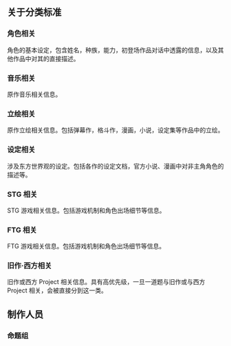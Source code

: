 ## 关于分类标准

### 角色相关

角色的基本设定，包含姓名，种族，能力，初登场作品对话中透露的信息，以及其他作品中对其的直接描述。

### 音乐相关

原作音乐相关信息。

### 立绘相关

原作立绘相关信息。包括弹幕作，格斗作，漫画，小说，设定集等作品中的立绘。

### 设定相关

涉及东方世界观的设定。包括各作的设定文档，官方小说、漫画中对非主角角色的描述等。

### STG 相关

STG 游戏相关信息。包括游戏机制和角色出场细节等信息。

### FTG 相关

FTG 游戏相关信息。包括游戏机制和角色出场细节等信息。

### 旧作·西方相关

旧作或西方 Project 相关信息。具有高优先级，一旦一道题与旧作或与西方 Project 相关，会被直接分到这一类。

## 制作人员

### 命题组

<author-view name="echo"/>
<author-view name="shigma"/>
<author-view name="kouchya"/>
